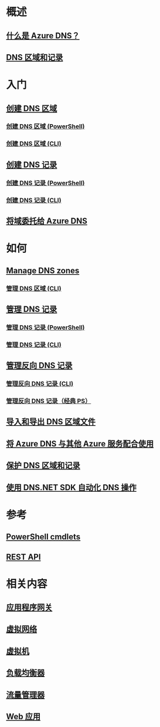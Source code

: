 # 概述
## [什么是 Azure DNS？](dns-overview.md)
## [DNS 区域和记录](dns-zones-records.md)

# 入门

## [创建 DNS 区域](dns-getstarted-create-dnszone-portal.md)
### [创建 DNS 区域 (PowerShell)](dns-getstarted-create-dnszone.md)
### [创建 DNS 区域 (CLI)](dns-getstarted-create-dnszone-cli.md)

## [创建 DNS 记录](dns-getstarted-create-recordset-portal.md)
### [创建 DNS 记录 (PowerShell)](dns-getstarted-create-recordset.md)
### [创建 DNS 记录 (CLI)](dns-getstarted-create-recordset-cli.md)

## [将域委托给 Azure DNS](dns-domain-delegation.md)

# 如何

## [Manage DNS zones](dns-operations-dnszones.md)
### [管理 DNS 区域 (CLI)](dns-operations-dnszones.md)

## [管理 DNS 记录](dns-operations-recordsets-portal.md)
### [管理 DNS 记录 (PowerShell)](dns-operations-recordsets.md)
### [管理 DNS 记录 (CLI)](dns-operations-recordsets-cli.md)

## [管理反向 DNS 记录](dns-reverse-dns-record-operations-ps.md)
### [管理反向 DNS 记录 (CLI)](dns-reverse-dns-record-operations-cli.md)
### [管理反向 DNS 记录（经典 PS）](dns-reverse-dns-record-operations-classic-ps.md)

## [导入和导出 DNS 区域文件](dns-import-export.md)
## [将 Azure DNS 与其他 Azure 服务配合使用](dns-for-azure-services.md)
## [保护 DNS 区域和记录](dns-protect-zones-recordsets.md)
## [使用 DNS.NET SDK 自动化 DNS 操作](dns-sdk.md)

# 参考
## [PowerShell cmdlets](https://msdn.microsoft.com/en-us/library/azure/mt126288(v=azure.300))
## [REST API](https://msdn.microsoft.com/library/azure/mt163862)

# 相关内容
## [应用程序网关](/azure/application-gateway/)
## [虚拟网络](/azure/virtual-network/)
## [虚拟机](/azure/virtual-machines/)
## [负载均衡器](/azure/load-balancer/)
## [流量管理器](/azure/traffic-manager/)
## [Web 应用](/azure/app-service/web/)


<!--HONumber=Nov16_HO2-->


